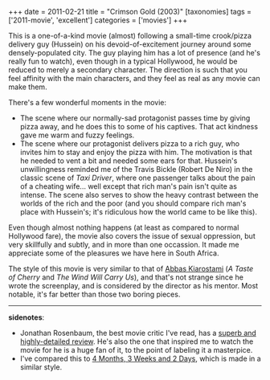 +++
date = 2011-02-21
title = "Crimson Gold (2003)"
[taxonomies]
tags = ['2011-movie', 'excellent']
categories = ['movies']
+++

This is a one-of-a-kind movie (almost) following a small-time
crook/pizza delivery guy (Hussein) on his devoid-of-excitement journey
around some densely-populated city. The guy playing him has a lot of
presence (and he's really fun to watch), even though in a typical
Hollywood, he would be reduced to merely a secondary character. The
direction is such that you feel affinity with the main characters, and
they feel as real as any movie can make them.

There's a few wonderful moments in the movie:

-   The scene where our normally-sad protagonist passes time by giving
    pizza away, and he does this to some of his captives. That act
    kindness gave me warm and fuzzy feelings.
-   The scene where our protagonist delivers pizza to a rich guy, who
    invites him to stay and enjoy the pizza with him. The motivation is
    that he needed to vent a bit and needed some ears for that.
    Hussein's unwillingness reminded me of the Travis Bickle (Robert De
    Niro) in the classic scene of *Taxi Driver*, where one passenger
    talks about the pain of a cheating wife... well except that rich
    man's pain isn't quite as intense. The scene also serves to show
    the heavy contrast between the worlds of the rich and the poor (and
    you should compare rich man's place with Hussein's; it's
    ridiculous how the world came to be like this).

Even though almost nothing happens (at least as compared to normal
Hollywood fare), the movie also covers the issue of sexual oppression,
but very skillfully and subtly, and in more than one occassion. It made
me appreciate some of the pleasures we have here in South Africa.

The style of this movie is very similar to that of [Abbas Kiarostami]
(*A Taste of Cherry* and *The Wind Will Carry Us*), and that's not
strange since he wrote the screenplay, and is considered by the director
as his mentor. Most notable, it's far better than those two boring
pieces.

---

**sidenotes**:

-   Jonathan Rosenbaum, the best movie critic I've read, has a [superb
    and highly-detailed review]. He's also the one that inspired me to
    watch the movie for he is a huge fan of it, to the point of labeling
    it a masterpice.
-   I've compared this to [4 Months, 3 Weeks and 2 Days], which is made
    in a similar style.

  [Abbas Kiarostami]: http://en.wikipedia.org/wiki/Abbas_Kiarostami
  [superb and highly-detailed review]: http://www.jonathanrosenbaum.com/?p=6061
  [4 Months, 3 Weeks and 2 Days]: @/4-months-3-weeks-and-2-days-2007.md
